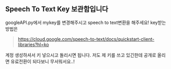 ## Speech To Text Key 보관함입니다

googleAPI.py에서 mykey를 변경해주시고 speech to text변환을 해주세요! 
key받는 방법은 
>https://cloud.google.com/speech-to-text/docs/quickstart-client-libraries?hl=ko


계정 생성하셔서 키 넣으시고 돌리시면 됩니다.
저도 제 키를 쓰고 있긴한데 공개로 올리면 유료전환이 되다보니 무서워서요..!
